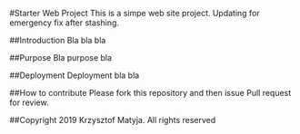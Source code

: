 #Starter Web Project
This is a simpe web site project.
Updating for emergency fix after stashing.

##Introduction
Bla bla bla

##Purpose
Bla purpose bla

##Deployment
Deployment bla bla

##How to contribute
Please fork this repository and then issue Pull request for review.

##Copyright
2019 Krzysztof Matyja. All rights reserved